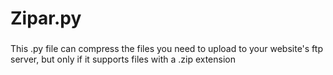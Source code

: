 # Zipar.py
###
This .py file can compress the files you need to upload to your website's ftp server, but only if it supports files with a .zip extension
